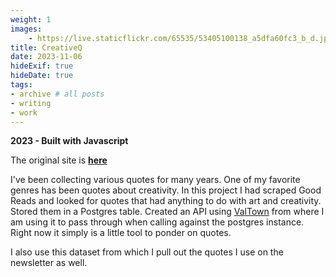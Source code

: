 ```yaml
---
weight: 1
images:
    - https://live.staticflickr.com/65535/53405100138_a5dfa60fc3_b_d.jpg
title: CreativeQ
date: 2023-11-06
hideExif: true
hideDate: true
tags:
- archive # all posts
- writing
- work
---
```


 **2023 - Built with Javascript**

The original site is __[here](https://six-jagged-tower.glitch.me/)__

I've been collecting various quotes for many years. One of my favorite genres has been quotes about creativity. In this project I had scraped Good Reads and looked for quotes that had anything to do with art and creativity. Stored them in a Postgres table. Created an API using [ValTown](www.val.town) from where I am using it to pass through when calling against the postgres instance. Right now it simply is a little tool to ponder on quotes. 

I also use this dataset from which I pull out the quotes I use on the newsletter as well. 
